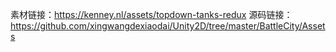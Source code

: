 素材链接：https://kenney.nl/assets/topdown-tanks-redux
源码链接：https://github.com/xingwangdexiaodai/Unity2D/tree/master/BattleCity/Assets
